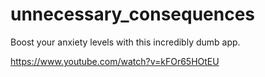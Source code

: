 # unnecessary_consequences

Boost your anxiety levels with this incredibly dumb app. 

https://www.youtube.com/watch?v=kFOr65HOtEU

